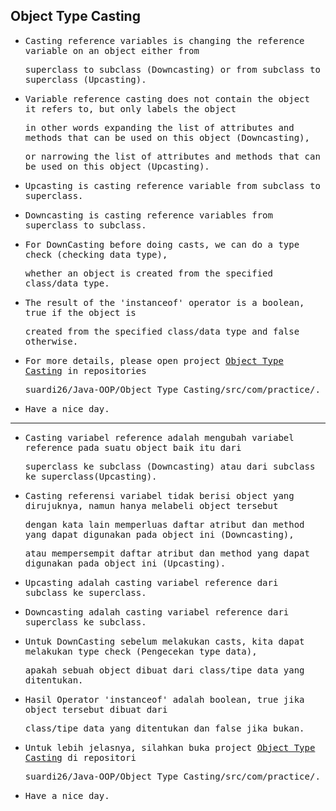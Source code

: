 ## Object Type Casting

- <samp>Casting reference variables is changing the reference variable on an object either from</samp>

  <samp>superclass to subclass (Downcasting) or from subclass to superclass (Upcasting).</samp>
  
- <samp>Variable reference casting does not contain the object it refers to, but only labels the object</samp> 

  <samp>in other words expanding the list of attributes and methods that can be used on this object (Downcasting),</samp>
  
  <samp>or narrowing the list of attributes and methods that can be used on this object (Upcasting).</samp>
  
- <samp>Upcasting is casting reference variable from subclass to superclass.</samp>

- <samp>Downcasting is casting reference variables from superclass to subclass.</samp>

- <samp>For DownCasting before doing casts, we can do a type check (checking data type),</samp> 
 
  <samp>whether an object is created from the specified class/data type.</samp>

- <samp>The result of the 'instanceof' operator is a boolean, true if the object is</samp> 
 
  <samp>created from the specified class/data type and false otherwise.</samp>

- <samp>For more details, please open project [Object Type Casting](https://github.com/suardi26/Java-OOP/tree/main/Object%20Type%20Casting/src/com/practice) in repositories</samp>
  
  <samp>suardi26/Java-OOP/Object Type Casting/src/com/practice/.</samp>

- <samp>Have a nice day.</samp>

---

- <samp>Casting variabel reference adalah mengubah variabel reference pada suatu object baik itu dari</samp> 
 
  <samp>superclass ke subclass (Downcasting) atau dari subclass ke superclass(Upcasting).</samp>
   
- <samp>Casting referensi variabel tidak berisi object yang dirujuknya, namun hanya melabeli object tersebut</samp>  
      
  <samp>dengan kata lain memperluas daftar atribut dan method yang dapat digunakan pada object ini (Downcasting),</samp>  
      
  <samp>atau mempersempit daftar atribut dan method yang dapat digunakan pada object ini (Upcasting).</samp>  

- <samp>Upcasting adalah casting variabel reference dari subclass ke superclass.</samp>

- <samp>Downcasting adalah casting variabel reference dari superclass ke subclass.</samp>

- <samp>Untuk DownCasting sebelum melakukan casts, kita dapat melakukan type check (Pengecekan type data),</samp> 
  
  <samp>apakah sebuah object dibuat dari class/tipe data yang ditentukan.</samp>

- <samp>Hasil Operator 'instanceof' adalah boolean, true jika object tersebut dibuat dari</samp> 
  
  <samp>class/tipe data yang ditentukan dan false jika bukan.</samp>  

- <samp>Untuk lebih jelasnya, silahkan buka project [Object Type Casting](https://github.com/suardi26/Java-OOP/tree/main/Object%20Type%20Casting/src/com/practice) di repositori</samp> 
  
  <samp>suardi26/Java-OOP/Object Type Casting/src/com/practice/.</samp>

- <samp>Have a nice day.</samp>
